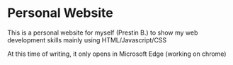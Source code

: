 # Personal Website

This is a personal website for myself (Prestin B.) to show my web development skills mainly using HTML/Javascript/CSS

At this time of writing, it only opens in Microsoft Edge (working on chrome)
